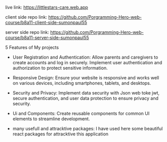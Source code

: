 <!-- My assignment 11 -->
live link: https://littlestars-care.web.app

client side repo link: https://github.com/Porgramming-Hero-web-course/b8a11-client-side-sumonpaul55

server side repo link: https://github.com/Porgramming-Hero-web-course/b8a11-server-side-sumonpaul55


5 Features of My projects

* User Registration and Authentication: Allow parents and caregivers to create accounts and log in securely. Implement user authentication and authorization to protect sensitive information.


* Responsive Design: Ensure your website is responsive and works well on various devices, including smartphones, tablets, and desktops.

* Security and Privacy:  Implement data security with Json web toke jwt, secure authentication, and user data protection to ensure privacy and security.


* Ui and Components: Create reusable components for common UI elements to streamline development.

* many usefull and attracktive packages: I have used here some beautiful react packages for attracktive this application
